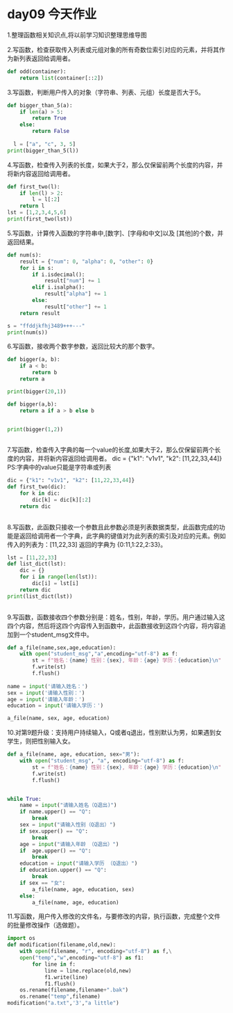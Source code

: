 # day09 今天作业

1.整理函数相关知识点,将以前学习知识整理思维导图

2.写函数，检查获取传入列表或元组对象的所有奇数位索引对应的元素，并将其作为新列表返回给调用者。

```python
def odd(container):
    return list(container[::2])
```



3.写函数，判断用户传入的对象（字符串、列表、元组）长度是否大于5。

```python
def bigger_than_5(a):
    if len(a) > 5:
        return True
    else:
        return False
    
  l = ["a", "c", 3, 5]
print(bigger_than_5(l))
```



4.写函数，检查传入列表的长度，如果大于2，那么仅保留前两个长度的内容，并将新内容返回给调用者。

```python
def first_two(l):
    if len(l) > 2:
        l = l[:2]
    return l
lst = [1,2,3,4,5,6]
print(first_two(lst))
```



5.写函数，计算传入函数的字符串中,[数字]、[字母和中文]以及 [其他]的个数，并返回结果。

```python
def num(s):
    result = {"num": 0, "alpha": 0, "other": 0}
    for i in s:
        if i.isdecimal():
            result["num"] += 1
        elif i.isalpha():
            result["alpha"] += 1
        else:
            result["other"] += 1
    return result

s = "ffddjkfhj3489+++---"
print(num(s))
```



6.写函数，接收两个数字参数，返回比较大的那个数字。

```python
def bigger(a, b):
    if a < b:
        return b
    return a

print(bigger(20,1))
```



```python
def bigger(a,b):
    return a if a > b else b


print(bigger(1,2))
    
```



7.写函数，检查传入字典的每一个value的长度,如果大于2，那么仅保留前两个长度的内容，并将新内容返回给调用者。
dic = {"k1": "v1v1", "k2": [11,22,33,44]}
PS:字典中的value只能是字符串或列表



```python
dic = {"k1": "v1v1", "k2": [11,22,33,44]}
def first_two(dic):
    for k in dic:
        dic[k] = dic[k][:2]
    return dic
        
```



8.写函数，此函数只接收一个参数且此参数必须是列表数据类型，此函数完成的功能是返回给调用者一个字典，此字典的键值对为此列表的索引及对应的元素。例如传入的列表为：[11,22,33] 返回的字典为 {0:11,1:22,2:33}。

```python
lst = [11,22,33] 
def list_dict(lst):
    dic = {}
    for i in range(len(lst)):
        dic[i] = lst[i]
    return dic
print(list_dict(lst))
       
```



9.写函数，函数接收四个参数分别是：姓名，性别，年龄，学历。用户通过输入这四个内容，然后将这四个内容传入到函数中，此函数接收到这四个内容，将内容追加到一个student_msg文件中。

```python
def a_file(name,sex,age,education):
    with open("student_msg","a",encoding="utf-8") as f:
        st = f"姓名：{name} 性别：{sex}, 年龄：{age} 学历：{education}\n"
        f.write(st)
        f.flush()
        
name = input('请输入姓名：')
sex = input('请输入性别：')
age = input('请输入年龄：')
education = input('请输入学历：')

a_file(name, sex, age, education)
```



10.对第9题升级：支持用户持续输入，Q或者q退出，性别默认为男，如果遇到女学生，则把性别输入女。

```python
def a_file(name, age, education, sex="男"):
    with open("student_msg", "a", encoding="utf-8") as f:
        st = f"姓名：{name} 性别：{sex}, 年龄：{age} 学历：{education}\n"
        f.write(st)
        f.flush()


while True:
    name = input("请输入姓名（Q退出)")
    if name.upper() == "Q":
        break
    sex = input("请输入性别（Q退出）")
    if sex.upper() == "Q":
        break
    age = input("请输入年龄 （Q退出）")
    if  age.upper() == "Q":
        break
    education = input("请输入学历 （Q退出）")
    if education.upper() == "Q":
        break
    if sex == "女":
        a_file(name, age, education, sex)
    else:
        a_file(name, age, education)

```



11.写函数，用户传入修改的文件名，与要修改的内容，执行函数，完成整个文件的批量修改操作（选做题）。

```python
import os 
def modification(filename,old,new):
    with open(filename, "r", encoding="utf-8") as f,\
    open("temp","w",encoding="utf-8") as f1:
        for line in f:
            line = line.replace(old,new)
            f1.write(line)
            f1.flush()
    os.rename(filename,filename+".bak")
    os.rename("temp",filename)
modification("a.txt",'3',"a little")
```


